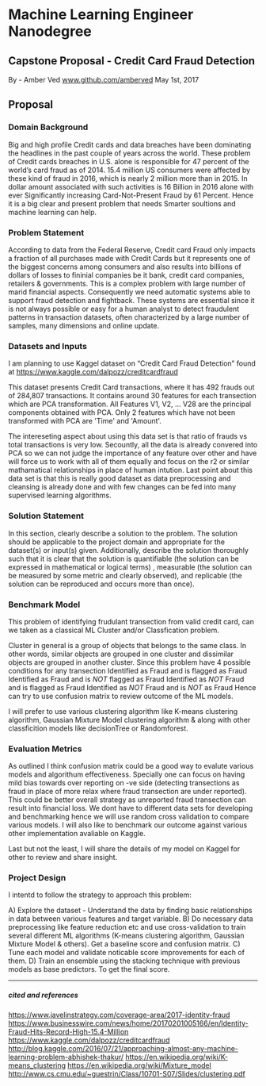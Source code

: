 # Machine Learning Engineer Nanodegree
## Capstone Proposal - Credit Card Fraud Detection
By - 
Amber Ved 
www.github.com/amberved
May 1st, 2017

## Proposal

### Domain Background

Big and high profile Credit cards and data breaches have been dominating the headlines in the past couple of years across the world. These problem of Credit cards breaches in U.S. alone is responsible for 47 percent of the world’s card fraud as of 2014. 15.4 million US consumers were affected by these kind of fraud in 2016, which is nearly 2 million more than in 2015. In dollar amount associated with such activities is 16 Billion in 2016 alone with ever Significantly increasing Card-Not-Present Fraud by 61 Percent. Hence it is a big clear and present problem that needs Smarter soultions and machine learning can help.


### Problem Statement

According to data from the Federal Reserve, Credit card Fraud only impacts a fraction of all purchases made with Credit Cards but it represents one of the biggest concerns among consumers and also results into billions of dollars of losses to fininial companies be it bank, credit card companies, retailers & governments. This is a complex problem with large number of marid financial aspects. Consequently we need automatic systems able to support fraud detection and fightback. These systems are essential since it is not always possible or easy for a human analyst to detect fraudulent patterns in transaction datasets, often characterized by a large number of samples, many dimensions and online update.

### Datasets and Inputs

I am planning to use Kaggel dataset on “Credit Card Fraud Detection” found at https://www.kaggle.com/dalpozz/creditcardfraud

This dataset presents Credit Card transactions, where it has 492 frauds out of 284,807 transactions. It contains around 30 features for each transection which are PCA transformation. All Features V1, V2, ... V28 are the principal components obtained with PCA. Only 2 features which have not been transformed with PCA are 'Time' and 'Amount'.

The intereseting aspect about using this data set is that ratio of frauds vs total transactions is very low. Secountly, all the data is already convered into PCA so we can not judge the importance of any feature over other and have will force us to work with all of them equally and focus on the r2 or similar mathamatical relationships in place of human intution. Last point about this data set is that this is really good dataset as data preprocessing and cleansing is already done and with few changes can be fed into many supervised learning algorithms.


### Solution Statement

In this section, clearly describe a solution to the problem. The solution should be applicable to the project domain and appropriate for the dataset(s) or input(s) given. Additionally, describe the solution thoroughly such that it is clear that the solution is quantifiable (the solution can be expressed in mathematical or logical terms) , measurable (the solution can be measured by some metric and clearly observed), and replicable (the solution can be reproduced and occurs more than once).

### Benchmark Model

This problem of identifying frudulant transection from valid credit card, can we taken as a classical ML Cluster and/or  Classfication problem.
 
Cluster in general is a group of objects that belongs to the same class. In other words, similar objects are grouped in one cluster and dissimilar objects are grouped in another cluster. Since this problem have 4 possible conditions for any transection
Identified as Fraud and is flagged as Fraud
Identified as Fraud and is *NOT* flagged as Fraud
Identified as *NOT*  Fraud and is flagged as Fraud
Identified as *NOT*  Fraud and is *NOT* as Fraud
Hence can try to use confusion matrix to review outcome of the ML models.

I will prefer to use various clustering algorithm like K-means clustering algorithm, Gaussian Mixture Model clustering algorithm & along with other classficition models like decisionTree or Randomforest.  


### Evaluation Metrics

As outlined I think confusion matrix could be a good way to evalute various models and algorithum effectiveness. Specially one can focus on having mild bias towards over reporting on -ve side (detecting transections as fraud in place of more relax where fraud transection are under reported). This could be better overall strategy as unreported fraud transection can result into financial loss. We dont have to different data sets for developing and benchmarking hence we will use random cross validation to compare various models. I will also like to benchmark our outcome against various other implementation avaliable on Kaggle.

Last but not the least, I will share the details of my model on Kaggel for other to review and share insight. 


### Project Design
I intentd to follow the strategy to approach this problem:

A) Explore the dataset - Understand the data by finding basic relationships in data between various features and target variable. 
B) Do necessary data preprocessing like feature reduction etc and use cross-validation to train several different ML algorithms (K-means clustering algorithm, Gaussian Mixture Model & others). Get a baseline score and confusion matrix.
C) Tune each model and validate noticable score improvements for each of them. 
D) Train an ensemble using the stacking technique with previous models as base predictors. To get the final score. 

-----------

##### cited and references
https://www.javelinstrategy.com/coverage-area/2017-identity-fraud
https://www.businesswire.com/news/home/20170201005166/en/Identity-Fraud-Hits-Record-High-15.4-Million
https://www.kaggle.com/dalpozz/creditcardfraud
http://blog.kaggle.com/2016/07/21/approaching-almost-any-machine-learning-problem-abhishek-thakur/
https://en.wikipedia.org/wiki/K-means_clustering
https://en.wikipedia.org/wiki/Mixture_model
http://www.cs.cmu.edu/~guestrin/Class/10701-S07/Slides/clustering.pdf

